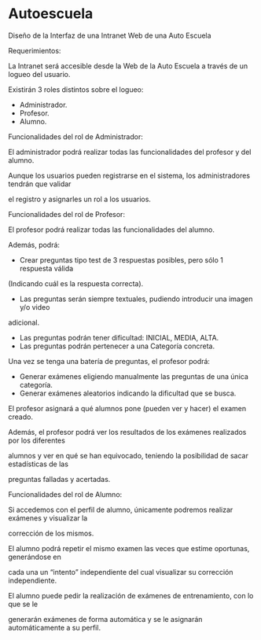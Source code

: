 # Autoescuela
Diseño de la Interfaz de una Intranet Web de una Auto Escuela

Requerimientos:

La Intranet será accesible desde la Web de la Auto Escuela a través de un logueo del usuario.

Existirán 3 roles distintos sobre el logueo:

- Administrador.
- Profesor.
- Alumno.

Funcionalidades del rol de Administrador:

El administrador podrá realizar todas las funcionalidades del profesor y del alumno.

Aunque los usuarios pueden registrarse en el sistema, los administradores tendrán que validar

el registro y asignarles un rol a los usuarios.

Funcionalidades del rol de Profesor:

El profesor podrá realizar todas las funcionalidades del alumno.

Además, podrá:

- Crear preguntas tipo test de 3 respuestas posibles, pero sólo 1 respuesta válida

(Indicando cuál es la respuesta correcta).

- Las preguntas serán siempre textuales, pudiendo introducir una imagen y/o video

adicional.

- Las preguntas podrán tener dificultad: INICIAL, MEDIA, ALTA.
- Las preguntas podrán pertenecer a una Categoría concreta.

Una vez se tenga una batería de preguntas, el profesor podrá:

- Generar exámenes eligiendo manualmente las preguntas de una única categoría.
- Generar exámenes aleatorios indicando la dificultad que se busca.

El profesor asignará a qué alumnos pone (pueden ver y hacer) el examen creado.

Además, el profesor podrá ver los resultados de los exámenes realizados por los diferentes

alumnos y ver en qué se han equivocado, teniendo la posibilidad de sacar estadísticas de las

preguntas falladas y acertadas.

Funcionalidades del rol de Alumno:

Si accedemos con el perfil de alumno, únicamente podremos realizar exámenes y visualizar la

corrección de los mismos.

El alumno podrá repetir el mismo examen las veces que estime oportunas, generándose en

cada una un “intento” independiente del cual visualizar su corrección independiente.

El alumno puede pedir la realización de exámenes de entrenamiento, con lo que se le

generarán exámenes de forma automática y se le asignarán automáticamente a su perfil.
